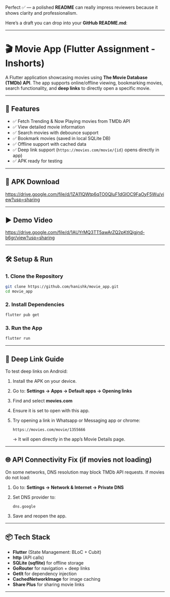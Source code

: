 Perfect ✅ — a polished **README** can really impress reviewers because it shows clarity and professionalism.

Here’s a draft you can drop into your **GitHub README.md**:

---

# 🎬 Movie App (Flutter Assignment - Inshorts)

A Flutter application showcasing movies using **The Movie Database (TMDb) API**.
The app supports online/offline viewing, bookmarking movies, search functionality, and **deep links** to directly open a specific movie.

---

## 🚀 Features

* ✅ Fetch Trending & Now Playing movies from TMDb API
* ✅ View detailed movie information
* ✅ Search movies with debounce support
* ✅ Bookmark movies (saved in local SQLite DB)
* ✅ Offline support with cached data
* ✅ Deep link support (`https://movies.com/movie/{id}` opens directly in app)
* ✅ APK ready for testing

---

## 📱 APK Download

https://drive.google.com/file/d/1ZA11QWtp6qTO0QIuF1dGlOC9FaOyF5Wu/view?usp=sharing

---

## ▶️ Demo Video

https://drive.google.com/file/d/1AUYrMQ3TT5awArZQ2pKtlQigjnd-b6gr/view?usp=sharing

---

## 🛠️ Setup & Run

### 1. Clone the Repository

```bash
git clone https://github.com/hanishk/movie_app.git
cd movie_app
```

### 2. Install Dependencies

```bash
flutter pub get
```

### 3. Run the App

```bash
flutter run
```

---

## 🔗 Deep Link Guide

To test deep links on Android:

1. Install the APK on your device.
2. Go to:
   **Settings → Apps → Default apps → Opening links**
3. Find and select **movies.com**
4. Ensure it is set to open with this app.
5. Try opening a link in Whatsapp or Messaging app or chrome:

   ```
   https://movies.com/movie/1355666
   ```

   → It will open directly in the app’s Movie Details page.

---

## 🌐 API Connectivity Fix (if movies not loading)

On some networks, DNS resolution may block TMDb API requests.
If movies do not load:

1. Go to:
   **Settings → Network & Internet → Private DNS**
2. Set DNS provider to:

   ```
   dns.google
   ```
3. Save and reopen the app.

---

## 📦 Tech Stack

* **Flutter** (State Management: BLoC + Cubit)
* **http** (API calls)
* **SQLite (sqflite)** for offline storage
* **GoRouter** for navigation + deep links
* **GetIt** for dependency injection
* **CachedNetworkImage** for image caching
* **Share Plus** for sharing movie links

---
